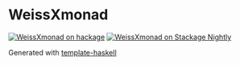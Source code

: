 # WeissXmonad
[![WeissXmonad on hackage](https://img.shields.io/hackage/v/WeissXmonad)](http://hackage.haskell.org/package/WeissXmonad)
[![WeissXmonad on Stackage Nightly](https://stackage.org/package/WeissXmonad/badge/nightly)](https://stackage.org/nightly/package/WeissXmonad)

Generated with [template-haskell](https://github.com/jonascarpay/template-haskell)
